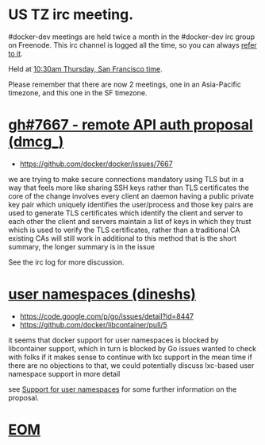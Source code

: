 
# US TZ irc meeting.

#docker-dev meetings are held twice a month in the #docker-dev irc group on Freenode.
This irc channel is logged all the time, so you can always [refer to it](https://botbot.me/freenode/docker-dev/).

Held at [10:30am Thursday, San Francisco time](https://botbot.me/freenode/docker-dev/msg/21024305/).

Please remember that there are now 2 meetings, one in an Asia-Pacific timezone, and this one in the SF timezone.

# [gh#7667 - remote API auth proposal (dmcg_)](https://botbot.me/freenode/docker-dev/msg/21024415/)

- https://github.com/docker/docker/issues/7667

we are trying to make secure connections mandatory using TLS but in a way that feels more like sharing SSH keys rather than TLS certificates
the core of the change involves every client an daemon having a public private key pair which uniquely identifies the user/process
and those key pairs are used to generate TLS certificates which identify the client and server to each other
the client and servers maintain a list of keys in which they trust which is used to verify the TLS certificates, rather than a traditional CA
existing CAs will still work in additional to this method
that is the short summary, the longer summary is in the issue

See the irc log for more discussion.

# [user namespaces (dineshs)](https://botbot.me/freenode/docker-dev/msg/21028602/)

- https://code.google.com/p/go/issues/detail?id=8447
- https://github.com/docker/libcontainer/pull/5

it seems that docker support for user namespaces is blocked by libcontainer support, which in turn is blocked by Go issues
wanted to check with folks if it makes sense to continue with lxc support in the mean time
if there are no objections to that, we could potentially discuss lxc-based user namespace support in more detail

see [Support for user namespaces](https://github.com/docker/docker/pull/4572) for
some further information on the proposal.

# [EOM](https://botbot.me/freenode/docker-dev/msg/21029496/)
